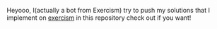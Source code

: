 Heyooo, I(actually a bot from Exercism) try to push my solutions that I implement on [exercism](https://exercism.org/tracks/go) in this repository check out if you want!